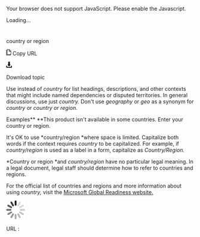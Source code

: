 Your browser does not support JavaScript. Please enable the Javascript.

Loading...

# 

country or region

![Copy URL](country-or-region_files/Copy.png)
Copy URL

![Download](country-or-region_files/Download.png)

Download topic

Use instead of *country*
for list headings, descriptions, and other contexts that might include
named dependencies or disputed territories. In general discussions, use
just *country.* Don't use *geography* or *geo* as a synonym for *country* or *country or region.*

Examples**
**This product isn't available in some countries.
Enter your country or region.

It's OK to use *country/region *where space is limited. Capitalize both words if the context requires *country* to be capitalized. For example, if *country/region* is used as a label in a form, capitalize as *Country/Region.*

*Country or region *and *country/region* have no particular legal meaning. In a legal document, legal staff should determine how to refer to countries and regions. 

For the official list of countries and regions and more information about using *country,* visit the [Microsoft Global Readiness website](https://microsoft.sharepoint.com/teams/celaGlobalReadiness/KBLibrary/1000.docx?web=1 "Global Readiness Knowledge Base")[.](https://globalready.azurewebsites.net/KBArticle/ViewHtmlPage/1 "Global Readiness Knowledge Base")

![In progress](country-or-region_files/activity-large.gif)

URL :
